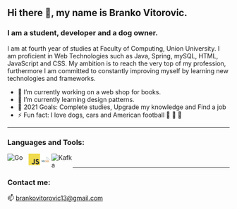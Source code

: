 ## Hi there 👋, my name is Branko Vitorovic. 
### I am a student, developer and a dog owner.
I am at fourth year of studies at Faculty of Computing, Union University.  I am proficient
in Web Technologies such as Java, Spring, mySQL, HTML, JavaScript and CSS. My ambition is to reach the very top of my profession, furthermore I am
committed to constantly improving myself by learning new technologies and frameworks.

- 🔭 I’m currently working on a web shop for books. 
- 🌱 I’m currently learning design patterns.
- :goal_net: 2021 Goals: Complete studies, Upgrade my knowledge and Find a job
- ⚡ Fun fact: I love dogs, cars and American football :dog: :blue_car: :football:

---

### Languages and Tools:
[<img align="left" alt="Go" width="48px" src="https://www.freecodecamp.org/news/content/images/2021/10/golang.png" />](https://golang.org/)

[<img align="left" alt="Javascript" width="26px" src="https://raw.githubusercontent.com/github/explore/80688e429a7d4ef2fca1e82350fe8e3517d3494d/topics/javascript/javascript.png" />](https://www.javascript.com/)

[<img align="left" alt="MySQL" width="26px" src="https://raw.githubusercontent.com/github/explore/80688e429a7d4ef2fca1e82350fe8e3517d3494d/topics/mysql/mysql.png" />](https://www.mysql.com/)

[<img align="left" alt="Kafka" width="48px" src="https://assets-global.website-files.com/5f3acb2672fdcd05b7611500/5fdb9e7105edc00d5378b856_kafkalogo.jpg" />](https://kafka.apache.org/)



<br />

---

### Contact me:
:mailbox: brankovitorovic13@gmail.com


